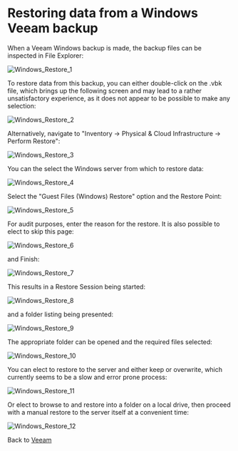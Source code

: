 # Restoring data from a Windows Veeam backup

<PageHeader />

When a Veeam Windows backup is made, the backup files can be inspected in File Explorer:

![Windows_Restore_1](./windows_restore_1.png)

To restore data from this backup, you can either double-click on the .vbk file, which brings up the following screen and may lead to a rather unsatisfactory experience, as it does not appear to be possible to make any selection:

![Windows_Restore_2](./windows_restore_2.png)

Alternatively, navigate to "Inventory -> Physical & Cloud Infrastructure -> Perform Restore":

![Windows_Restore_3](./windows_restore_3.png)

You can the select the Windows server from which to restore data:

![Windows_Restore_4](./windows_restore_4.png)

Select the "Guest Files (Windows) Restore" option and the Restore Point:

![Windows_Restore_5](./windows_restore_5.png)

For audit purposes, enter the reason for the restore. It is also possible to elect to skip this page:

![Windows_Restore_6](./windows_restore_6.png)

and Finish:

![Windows_Restore_7](./windows_restore_7.png)

This results in a Restore Session being started:

![Windows_Restore_8](./windows_restore_8.png)

and a folder listing being presented:

![Windows_Restore_9](./windows_restore_9.png)

The appropriate folder can be opened and the required files selected:

![Windows_Restore_10](./windows_restore_10.png)

You can elect to restore to the server and either keep or overwrite, which currently seems to be a slow and error prone process:

![Windows_Restore_11](./windows_restore_11.png)

Or elect to browse to and restore into a folder on a local drive, then proceed with a manual restore to the server itself at a convenient time:

![Windows_Restore_12](./windows_restore_12.png)

Back to [Veeam](./../README.md)

  
<PageFooter />
